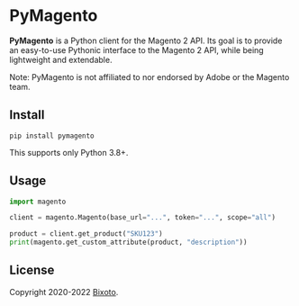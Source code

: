 # PyMagento

**PyMagento** is a Python client for the Magento 2 API. Its goal is to provide an easy-to-use
Pythonic interface to the Magento 2 API, while being lightweight and extendable.


Note: PyMagento is not affiliated to nor endorsed by Adobe or the Magento team.

## Install

    pip install pymagento

This supports only Python 3.8+.

## Usage

```python
import magento

client = magento.Magento(base_url="...", token="...", scope="all")

product = client.get_product("SKU123")
print(magento.get_custom_attribute(product, "description"))
```

## License

Copyright 2020-2022 [Bixoto](https://bixoto.com/).
